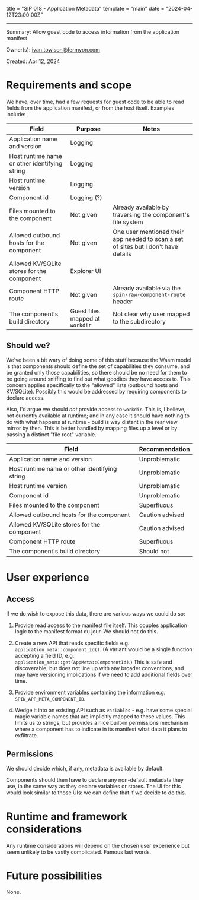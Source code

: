 title = "SIP 018 - Application Metadata"
template = "main"
date = "2024-04-12T23:00:00Z"

---

Summary: Allow guest code to access information from the application manifest

Owner(s): ivan.towlson@fermyon.com

Created: Apr 12, 2024

# Requirements and scope

We have, over time, had a few requests for guest code to be able to read fields from the application manifest, or from the host itself. Examples include:

| Field                                         | Purpose          | Notes |
|-----------------------------------------------|------------------|-------|
| Application name and version                  | Logging          |       |
| Host runtime name or other identifying string | Logging          |       |
| Host runtime version                          | Logging          |       |
| Component id                                  | Logging (?)      |       |
| Files mounted to the component                | Not given        | Already available by traversing the component's file system |
| Allowed outbound hosts for the component      | Not given        | One user mentioned their app needed to scan a set of sites but I don't have details |
| Allowed KV/SQLite stores for the component    | Explorer UI      |       |
| Component HTTP route                          | Not given        | Already available via the `spin-raw-component-route` header |
| The component's build directory               | Guest files mapped at `workdir` | Not clear why user mapped to the subdirectory |

## Should we?

We've been a bit wary of doing some of this stuff because the Wasm model is that components should define the set of capabilities they consume, and be granted only those capabilities, so there should be no need for them to be going around sniffing to find out what goodies they have access to. This concern applies specifically to the "allowed" lists (outbound hosts and KV/SQLite). Possibly this would be addressed by requiring components to declare access.

Also, I'd argue we should _not_ provide access to `workdir`. This is, I believe, not currently available at runtime; and in any case it should have nothing to do with what happens at runtime - build is way distant in the rear view mirror by then. This is better handled by mapping files up a level or by passing a distinct "file root" variable.

| Field                                         | Recommendation   |
|-----------------------------------------------|------------------|
| Application name and version                  | Unproblematic    |
| Host runtime name or other identifying string | Unproblematic    |
| Host runtime version                          | Unproblematic    |
| Component id                                  | Unproblematic    |
| Files mounted to the component                | Superfluous      |
| Allowed outbound hosts for the component      | Caution advised  |
| Allowed KV/SQLite stores for the component    | Caution advised  |
| Component HTTP route                          | Superfluous      |
| The component's build directory               | Should not       |

# User experience

## Access

If we do wish to expose this data, there are various ways we could do so:

1. Provide read access to the manifest file itself. This couples application logic to the manifest format du jour. We should not do this.

2. Create a new API that reads specific fields e.g. `application_meta::component_id()`. (A variant would be a single function accepting a field ID, e.g. `application_meta::get(AppMeta::ComponentId)`.) This is safe and discoverable, but does not line up with any broader conventions, and may have versioning implications if we need to add additional fields over time.

3. Provide environment variables containing the information e.g. `SPIN_APP_META_COMPONENT_ID`.

4. Wedge it into an existing API such as `variables` - e.g. have some special magic variable names that are implicitly mapped to these values. This limits us to strings, but provides a nice built-in permissions mechanism where a component has to indicate in its manifest what data it plans to exfiltrate.

## Permissions

We should decide which, if any, metadata is available by default.

Components should then have to declare any non-default metadata they use, in the same way as they declare variables or stores. The UI for this would look similar to those UIs: we can define that if we decide to do this.

# Runtime and framework considerations

Any runtime considerations will depend on the chosen user experience but seem unlikely to be vastly complicated.  Famous last words.

# Future possibilities

None.
